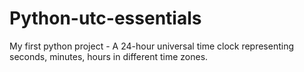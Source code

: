 # Python-utc-essentials

My first python project - A 24-hour universal time clock representing seconds, minutes, hours in different time zones.
